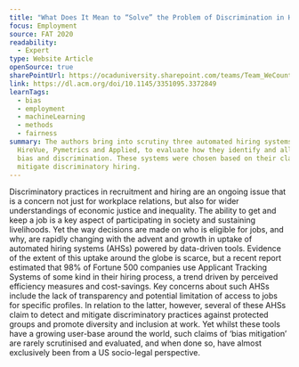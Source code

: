 ```yaml
---
title: "What Does It Mean to “Solve” the Problem of Discrimination in Hiring? "
focus: Employment
source: FAT 2020
readability:
  - Expert
type: Website Article
openSource: true
sharePointUrl: https://ocaduniversity.sharepoint.com/teams/Team_WeCount/Shared%20Documents/Resources%20and%20Tools/Literature%20(curated)/What%20does%20it%20mean%20to%E2%80%98solve%20the%20problem%20of%20discrimination%20in%20hiring.pdf
link: https://dl.acm.org/doi/10.1145/3351095.3372849
learnTags:
  - bias
  - employment
  - machineLearning
  - methods
  - fairness
summary: The authors bring into scrutiny three automated hiring systems,
  HireVue, Pymetrics and Applied, to evaluate how they identify and alleviate
  bias and discrimination. These systems were chosen based on their claims to
  mitigate discriminatory hiring.
---
```

Discriminatory practices in recruitment and hiring are an ongoing issue that is a concern not just for workplace relations, but also for wider understandings of economic justice and inequality. The ability to get and keep a job is a key aspect of participating in society and sustaining livelihoods. Yet the way decisions are made on who is eligible for jobs, and why, are rapidly changing with the advent and growth in uptake of automated hiring systems (AHSs) powered by data-driven tools. Evidence of the extent of this uptake around the globe is scarce, but a recent report estimated that 98% of Fortune 500 companies use Applicant Tracking Systems of some kind in their hiring process, a trend driven by perceived efficiency measures and cost-savings. Key concerns about such AHSs include the lack of transparency and potential limitation of access to jobs for specific profiles. In relation to the latter, however, several of these AHSs claim to detect and mitigate discriminatory practices against protected groups and promote diversity and inclusion at work. Yet whilst these tools have a growing user-base around the world, such claims of ‘bias mitigation’ are rarely scrutinised and evaluated, and when done so, have almost exclusively been from a US socio-legal perspective.